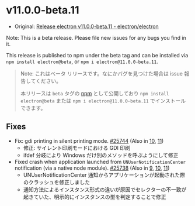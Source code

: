 # v11.0.0-beta.11

- Original: [Release electron v11.0.0-beta.11 - electron/electron](https://github.com/electron/electron/releases/tag/v11.0.0-beta.11)

Note: This is a beta release. Please file new issues for any bugs you find in it.

This release is published to npm under the beta tag and can be installed via `npm install electron@beta`, or `npm i electron@11.0.0-beta.11`.

> Note: これはベータ リリースです。なにかバグを見つけた場合は issue 報告してください。
>
> 本リリースは `beta` タグの [npm](https://www.npmjs.com/package/electron) として公開しており `npm install electron@beta` または `npm i electron@11.0.0-beta.11` でインストールできます。

## Fixes

- Fix: gdi printing in silent printing mode. [#25744](https://github.com/electron/electron/pull/25744) (Also in [10](https://github.com/electron/electron/pull/25740), [11](https://github.com/electron/electron/pull/25744))
  - 修正: サイレント印刷モードにおける GDI 印刷
  - ifdef 分岐により Windows だけ別のメソッドを呼ぶようにして修正
- Fixed crash when application launched from `UNUserNotificationCenter` notification (via a native node module). [#25738](https://github.com/electron/electron/pull/25738) (Also in [9](https://github.com/electron/electron/pull/25739), [10](https://github.com/electron/electron/pull/25737), [11](https://github.com/electron/electron/pull/25738))
  - UNUserNotificationCenter 通知からアプリケーションが起動された際のクラッシュを修正しました
  - 通知方法によるインスタンス形式の違いが原因でセレクターの不一致が起きていた、明示的にインスタンスの型を判定することで修正
